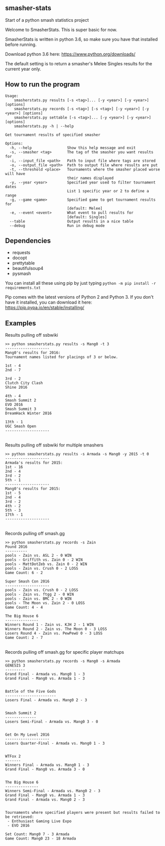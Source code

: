 ## smasher-stats
Start of a python smash statistics project

Welcome to SmasherStats. This is super basic for now.

SmasherStats is written in python 3.6, so make sure you have that installed before running.

Download python 3.6 here: https://www.python.org/downloads/

The default setting is to return a smasher's Melee Singles results for the current year only.

## How to run the program

	Usage:
		smasherstats.py results [-s <tag>]... [-y <year>] [-y <year>] [options]
		smasherstats.py records [-s <tag>] [-s <tag>] [-y <year>] [-y <year>] [options]
		smasherstats.py settable [-s <tag>]... [-y <year>] [-y <year>] [options]
		smasherstats.py -h | --help

	Get tournament results of specified smasher

	Options:
	  -h, --help                Show this help message and exit
	  -s, --smasher <tag>       The tag of the smasher you want results for
	  -i, --input_file <path>   Path to input file where tags are stored
	  -o, --output_file <path>  Path to output file where results are put
	  -t, --threshold <place>   Tournaments where the smasher placed worse will have
								their names displayed
	  -y, --year <year>         Specified year used to filter tournament dates
								List 1 specific year or 2 to define a range
	  -g, --game <game>         Specified game to get tournament results for
								[default: Melee]
	  -e, --event <event>       What event to pull results for
								[default: Singles]
	  --table                   Output results in a nice table
	  --debug                   Run in debug mode

## Dependencies

* requests
* docopt
* prettytable
* beautifulsoup4
* pysmash

You can install all these using pip by just typing `python -m pip install -r requirements.txt`

Pip comes with the latest versions of Python 2 and Python 3.
If you don't have it installed, you can download it here: https://pip.pypa.io/en/stable/installing/

## Examples

Results pulling off ssbwiki
	
	>> python smasherstats.py results -s Mang0 -t 3
	--------------------
	Mang0's results for 2016:
	Tournament names listed for placings of 3 or below.

	1st - 4
	2nd - 7

	3rd - 2
	Clutch City Clash
	Shine 2016

	4th - 4
	Smash Summit 2
	EVO 2016
	Smash Summit 3
	DreamHack Winter 2016

	13th - 1
	UGC Smash Open
	--------------------
	
&nbsp;
&nbsp;	
Results pulling off ssbwiki for multiple smashers

	>> python smasherstats.py results -s Armada -s Mang0 -y 2015 -t 0
	--------------------
	Armada's results for 2015:
	1st - 16
	2nd - 4
	3rd - 2
	5th - 1
	--------------------
	Mang0's results for 2015:
	1st - 5
	2nd - 4
	3rd - 2
	4th - 2
	5th - 3
	17th - 1
	--------------------
	
&nbsp;
&nbsp;	
Records pulling off smash.gg

	>> python smasherstats.py records -s Zain
	Pound 2016
	----------
	pools - Zain vs. ASL 2 - 0 WIN
	pools - Griffith vs. Zain 0 - 2 WIN
	pools - MattDotZeb vs. Zain 0 - 2 WIN
	pools - Zain vs. Crush 0 - 2 LOSS
	Game Count: 6 - 2

	Super Smash Con 2016
	--------------------
	pools - Zain vs. Crush 0 - 2 LOSS
	pools - Zain vs. ftgg 2 - 0 WIN
	pools - Zain vs. BMC 2 - 0 WIN
	pools - The Moon vs. Zain 2 - 0 LOSS
	Game Count: 4 - 4

	The Big House 6
	---------------
	Winners Round 1 - Zain vs. KJH 2 - 1 WIN
	Winners Round 2 - Zain vs. The Moon 0 - 3 LOSS
	Losers Round 4 - Zain vs. PewPewU 0 - 3 LOSS
	Game Count: 2 - 7

&nbsp;
&nbsp;		
Records pulling off smash.gg for specific player matchups

	>> python smasherstats.py records -s Mang0 -s Armada
	GENESIS 3
	---------
	Grand Final - Armada vs. Mang0 1 - 3
	Grand Final - Mang0 vs. Armada 1 - 3


	Battle of the Five Gods
	-----------------------
	Losers Final - Armada vs. Mang0 2 - 3


	Smash Summit 2
	--------------
	Losers Semi-Final - Armada vs. Mang0 3 - 0


	Get On My Level 2016
	--------------------
	Losers Quarter-Final - Armada vs. Mang0 1 - 3


	WTFox 2
	-------
	Winners Final - Armada vs. Mang0 1 - 3
	Grand Final - Mang0 vs. Armada 3 - 0


	The Big House 6
	---------------
	Winners Semi-Final - Armada vs. Mang0 2 - 3
	Grand Final - Mang0 vs. Armada 1 - 3
	Grand Final - Armada vs. Mang0 2 - 3


	Tournaments where specified players were present but results failed to be retrieved:
	 - Enthusiast Gaming Live Expo
	 - EVO 2016

	Set Count: Mang0 7 - 3 Armada
	Game Count: Mang0 23 - 18 Armada

